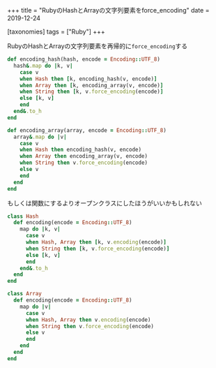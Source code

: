 +++
title = "RubyのHashとArrayの文字列要素をforce_encoding"
date = 2019-12-24

[taxonomies]
tags = ["Ruby"]
+++

RubyのHashとArrayの文字列要素を再帰的に`force_encoding`する

```ruby
def encoding_hash(hash, encode = Encoding::UTF_8)
  hash&.map do |k, v|
    case v
    when Hash then [k, encoding_hash(v, encode)]
    when Array then [k, encoding_array(v, encode)]
    when String then [k, v.force_encoding(encode)]
    else [k, v]
    end
  end&.to_h
end

def encoding_array(array, encode = Encoding::UTF_8)
  array&.map do |v|
    case v
    when Hash then encoding_hash(v, encode)
    when Array then encoding_array(v, encode)
    when String then v.force_encoding(encode)
    else v
    end
  end
end	
```

もしくは関数にするよりオープンクラスにしたほうがいいかもしれない

```ruby
class Hash
  def encoding(encode = Encoding::UTF_8)
    map do |k, v|
      case v
      when Hash, Array then [k, v.encoding(encode)]
      when String then [k, v.force_encoding(encode)]
      else [k, v]
      end
    end&.to_h
  end
end

class Array
  def encoding(encode = Encoding::UTF_8)
    map do |v|
      case v
      when Hash, Array then v.encoding(encode)
      when String then v.force_encoding(encode)
      else v
      end
    end
  end
end
```